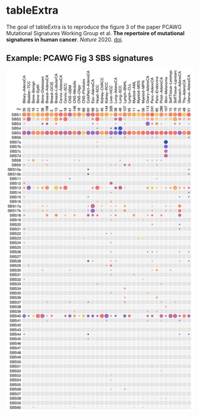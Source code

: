 
# tableExtra

The goal of tableExtra is to reproduce the figure 3 of the paper PCAWG Mutational Signatures Working Group et al. **The
repertoire of mutational signatures in human cancer**. *Nature* 2020.
[doi](https://www.nature.com/articles/s41586-020-1943-3).

## Example: PCAWG Fig 3 SBS signatures

![pcawg](assets/table_extra_grob_pcawg.png)
